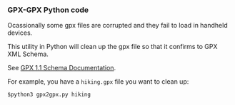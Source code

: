 ### GPX-GPX Python code

Ocassionally some gpx files are corrupted and they fail to load in handheld devices. 

This utility in Python will clean up the gpx file so that it confirms to GPX XML Schema.

See [GPX 1.1 Schema Documentation](https://www.topografix.com/GPX/1/1/).

For example, you have a `hiking.gpx` file you want to clean up:
```
$python3 gpx2gpx.py hiking
```
